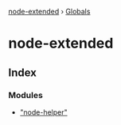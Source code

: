 [node-extended](README.md) › [Globals](globals.md)

# node-extended

## Index

### Modules

* ["node-helper"](modules/_node_helper_.md)
